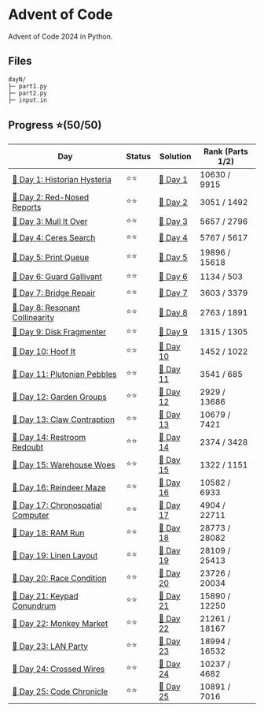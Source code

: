# Advent of Code
Advent of Code 2024 in Python.

## Files
```
dayN/
├─ part1.py
├─ part2.py
├─ input.in
```

## Progress ⭐(50/50)
| Day | Status | Solution | Rank (Parts 1/2) |
| ----------- | ---------| -------- | --------- |
| [🎄 Day 1: Historian Hysteria](https://adventofcode.com/2024/day/1) | ⭐⭐ | [🎯 Day 1](2024/day1/)   | 10630 / 9915 |
| [🎄 Day 2: Red-Nosed Reports](https://adventofcode.com/2024/day/2) | ⭐⭐ | [🎯 Day 2](2024/day2/)   | 3051 / 1492 |
| [🎄 Day 3: Mull It Over](https://adventofcode.com/2024/day/3) | ⭐⭐ | [🎯 Day 3](2024/day3/)   | 5657 / 2796 |
| [🎄 Day 4: Ceres Search](https://adventofcode.com/2024/day/4) | ⭐⭐ | [🎯 Day 4](2024/day4/)   | 5767 / 5617 |
| [🎄 Day 5: Print Queue](https://adventofcode.com/2024/day/5) | ⭐⭐ | [🎯 Day 5](2024/day5/)   | 19896 / 15618 |
| [🎄 Day 6: Guard Gallivant](https://adventofcode.com/2024/day/6) | ⭐⭐ | [🎯 Day 6](2024/day6/)   | 1134 / 503 |
| [🎄 Day 7: Bridge Repair](https://adventofcode.com/2024/day/7) | ⭐⭐ | [🎯 Day 7](2024/day7/)   | 3603 / 3379 |
| [🎄 Day 8: Resonant Collinearity](https://adventofcode.com/2024/day/8) | ⭐⭐ | [🎯 Day 8](2024/day8/)   | 2763 / 1891 |
| [🎄 Day 9: Disk Fragmenter](https://adventofcode.com/2024/day/9) | ⭐⭐ | [🎯 Day 9](2024/day9/)   | 1315 / 1305 |
| [🎄 Day 10: Hoof It](https://adventofcode.com/2024/day/10) | ⭐⭐ | [🎯 Day 10](2024/day10/)   | 1452 / 1022 |
| [🎄 Day 11: Plutonian Pebbles](https://adventofcode.com/2024/day/11) | ⭐⭐ | [🎯 Day 11](2024/day11/)   | 3541 / 685 |
| [🎄 Day 12: Garden Groups](https://adventofcode.com/2024/day/12) | ⭐⭐ | [🎯 Day 12](2024/day12/)   | 2929 / 13686 |
| [🎄 Day 13: Claw Contraption](https://adventofcode.com/2024/day/13) | ⭐⭐ | [🎯 Day 13](2024/day13/)   | 10679 / 7421 |
| [🎄 Day 14: Restroom Redoubt](https://adventofcode.com/2024/day/14) | ⭐⭐ | [🎯 Day 14](2024/day14/)   | 2374 / 3428 |
| [🎄 Day 15: Warehouse Woes](https://adventofcode.com/2024/day/15) | ⭐⭐ | [🎯 Day 15](2024/day15/)   | 1322 / 1151 |
| [🎄 Day 16: Reindeer Maze](https://adventofcode.com/2024/day/16) | ⭐⭐ | [🎯 Day 16](2024/day16/)   | 10582 / 6933 |
| [🎄 Day 17: Chronospatial Computer](https://adventofcode.com/2024/day/17) | ⭐⭐ | [🎯 Day 17](2024/day17/)   | 4904 / 22711 |
| [🎄 Day 18: RAM Run](https://adventofcode.com/2024/day/18) | ⭐⭐ | [🎯 Day 18](2024/day18/)   | 28773 / 28082 |
| [🎄 Day 19: Linen Layout](https://adventofcode.com/2024/day/19) | ⭐⭐ | [🎯 Day 19](2024/day19/)   | 28109 / 25413 |
| [🎄 Day 20: Race Condition](https://adventofcode.com/2024/day/20) | ⭐⭐ | [🎯 Day 20](2024/day20/)   | 23726 / 20034 |
| [🎄 Day 21: Keypad Conundrum](https://adventofcode.com/2024/day/21) | ⭐⭐ | [🎯 Day 21](2024/day21/)   | 15890 / 12250 |
| [🎄 Day 22: Monkey Market](https://adventofcode.com/2024/day/22) | ⭐⭐ | [🎯 Day 22](2024/day22/)   | 21261 / 18167 |
| [🎄 Day 23: LAN Party](https://adventofcode.com/2024/day/23) | ⭐⭐ | [🎯 Day 23](2024/day23/)   | 18994 / 16532 |
| [🎄 Day 24: Crossed Wires](https://adventofcode.com/2024/day/24) | ⭐⭐ | [🎯 Day 24](2024/day24/)   | 10237 / 4682 |
| [🎄 Day 25: Code Chronicle](https://adventofcode.com/2024/day/25) | ⭐⭐ | [🎯 Day 25](2024/day25/)   | 10891 / 7016 |